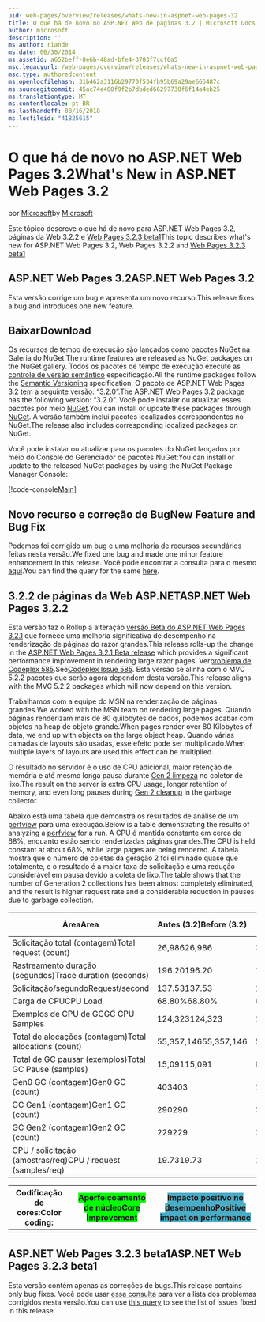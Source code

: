```yaml
---
uid: web-pages/overview/releases/whats-new-in-aspnet-web-pages-32
title: O que há de novo no ASP.NET Web de páginas 3.2 | Microsoft Docs
author: microsoft
description: ''
ms.author: riande
ms.date: 06/30/2014
ms.assetid: a652beff-8e6b-48ad-bfe4-3703f7ccf0a5
msc.legacyurl: /web-pages/overview/releases/whats-new-in-aspnet-web-pages-32
msc.type: authoredcontent
ms.openlocfilehash: 31b462a3116b29770f534fb95b69a29ae665487c
ms.sourcegitcommit: 45ac74e400f9f2b7dbded66297730f6f14a4eb25
ms.translationtype: MT
ms.contentlocale: pt-BR
ms.lasthandoff: 08/16/2018
ms.locfileid: "41825615"
---
```

<a name="whats-new-in-aspnet-web-pages-32"></a><span data-ttu-id="c8bea-102">O que há de novo no ASP.NET Web Pages 3.2</span><span class="sxs-lookup"><span data-stu-id="c8bea-102">What's New in ASP.NET Web Pages 3.2</span></span>
====================
<span data-ttu-id="c8bea-103">por [Microsoft](https://github.com/microsoft)</span><span class="sxs-lookup"><span data-stu-id="c8bea-103">by [Microsoft](https://github.com/microsoft)</span></span>

<span data-ttu-id="c8bea-104">Este tópico descreve o que há de novo para ASP.NET Web Pages 3.2, páginas da Web 3.2.2 e [Web Pages 3.2.3 beta1](https://blogs.msdn.com/b/webdev/archive/2014/12/17/asp-net-mvc-5-2-3-web-pages-5-2-3-and-web-api-5-2-3-beta-releases.aspx)</span><span class="sxs-lookup"><span data-stu-id="c8bea-104">This topic describes what's new for ASP.NET Web Pages 3.2, Web Pages 3.2.2 and [Web Pages 3.2.3 beta1](https://blogs.msdn.com/b/webdev/archive/2014/12/17/asp-net-mvc-5-2-3-web-pages-5-2-3-and-web-api-5-2-3-beta-releases.aspx)</span></span>

## <a name="aspnet-web-pages-32"></a><span data-ttu-id="c8bea-105">ASP.NET Web Pages 3.2</span><span class="sxs-lookup"><span data-stu-id="c8bea-105">ASP.NET Web Pages 3.2</span></span>

<span data-ttu-id="c8bea-106">Esta versão corrige um bug e apresenta um novo recurso.</span><span class="sxs-lookup"><span data-stu-id="c8bea-106">This release fixes a bug and introduces one new feature.</span></span>

## <a name="download"></a><span data-ttu-id="c8bea-107">Baixar</span><span class="sxs-lookup"><span data-stu-id="c8bea-107">Download</span></span>

<span data-ttu-id="c8bea-108">Os recursos de tempo de execução são lançados como pacotes NuGet na Galeria do NuGet.</span><span class="sxs-lookup"><span data-stu-id="c8bea-108">The runtime features are released as NuGet packages on the NuGet gallery.</span></span> <span data-ttu-id="c8bea-109">Todos os pacotes de tempo de execução execute as [controle de versão semântico](http://semver.org/) especificação.</span><span class="sxs-lookup"><span data-stu-id="c8bea-109">All the runtime packages follow the [Semantic Versioning](http://semver.org/) specification.</span></span> <span data-ttu-id="c8bea-110">O pacote de ASP.NET Web Pages 3.2 tem a seguinte versão: &ldquo;3.2.0&rdquo;.</span><span class="sxs-lookup"><span data-stu-id="c8bea-110">The ASP.NET Web Pages 3.2 package has the following version: &ldquo;3.2.0&rdquo;.</span></span> <span data-ttu-id="c8bea-111">Você pode instalar ou atualizar esses pacotes por meio [NuGet](http://www.nuget.org/packages/Microsoft.AspNet.WebPages/).</span><span class="sxs-lookup"><span data-stu-id="c8bea-111">You can install or update these packages through [NuGet](http://www.nuget.org/packages/Microsoft.AspNet.WebPages/).</span></span> <span data-ttu-id="c8bea-112">A versão também inclui pacotes localizados correspondentes no NuGet.</span><span class="sxs-lookup"><span data-stu-id="c8bea-112">The release also includes corresponding localized packages on NuGet.</span></span>

<span data-ttu-id="c8bea-113">Você pode instalar ou atualizar para os pacotes do NuGet lançados por meio do Console do Gerenciador de pacotes NuGet:</span><span class="sxs-lookup"><span data-stu-id="c8bea-113">You can install or update to the released NuGet packages by using the NuGet Package Manager Console:</span></span>

[!code-console[Main](whats-new-in-aspnet-web-pages-32/samples/sample1.cmd)]

## <a name="new-feature-and-bug-fix"></a><span data-ttu-id="c8bea-114">Novo recurso e correção de Bug</span><span class="sxs-lookup"><span data-stu-id="c8bea-114">New Feature and Bug Fix</span></span>

<span data-ttu-id="c8bea-115">Podemos foi corrigido um bug e uma melhoria de recursos secundários feitas nesta versão.</span><span class="sxs-lookup"><span data-stu-id="c8bea-115">We fixed one bug and made one minor feature enhancement in this release.</span></span> <span data-ttu-id="c8bea-116">Você pode encontrar a consulta para o mesmo [aqui](https://aspnetwebstack.codeplex.com/workitem/list/advanced?keyword=&amp;status=Closed&amp;type=All&amp;priority=All&amp;release=v5.2%20RC|v5.2%20RTM&amp;assignedTo=All&amp;component=Web%20Pages%2FRazor&amp;sortField=Id&amp;sortDirection=Descending&amp;page=0&amp;reasonClosed=Fixed).</span><span class="sxs-lookup"><span data-stu-id="c8bea-116">You can find the query for the same [here](https://aspnetwebstack.codeplex.com/workitem/list/advanced?keyword=&amp;status=Closed&amp;type=All&amp;priority=All&amp;release=v5.2%20RC|v5.2%20RTM&amp;assignedTo=All&amp;component=Web%20Pages%2FRazor&amp;sortField=Id&amp;sortDirection=Descending&amp;page=0&amp;reasonClosed=Fixed).</span></span>

## <a name="aspnet-web-pages-322"></a><span data-ttu-id="c8bea-117">3.2.2 de páginas da Web ASP.NET</span><span class="sxs-lookup"><span data-stu-id="c8bea-117">ASP.NET Web Pages 3.2.2</span></span>

<span data-ttu-id="c8bea-118">Esta versão faz o Rollup a alteração [versão Beta do ASP.NET Web Pages 3.2.1](https://blogs.msdn.com/b/webdev/archive/2014/07/28/announcing-the-beta-release-of-web-pages-3-2-1.aspx) que fornece uma melhoria significativa de desempenho na renderização de páginas do razor grandes.</span><span class="sxs-lookup"><span data-stu-id="c8bea-118">This release rolls-up the change in the [ASP.NET Web Pages 3.2.1 Beta release](https://blogs.msdn.com/b/webdev/archive/2014/07/28/announcing-the-beta-release-of-web-pages-3-2-1.aspx) which provides a significant performance improvement in rendering large razor pages.</span></span> <span data-ttu-id="c8bea-119">Ver[problema de Codeplex 585](https://aspnetwebstack.codeplex.com/workitem/585).</span><span class="sxs-lookup"><span data-stu-id="c8bea-119">See[Codeplex Issue 585](https://aspnetwebstack.codeplex.com/workitem/585).</span></span> <span data-ttu-id="c8bea-120">Esta versão se alinha com o MVC 5.2.2 pacotes que serão agora dependem desta versão.</span><span class="sxs-lookup"><span data-stu-id="c8bea-120">This release aligns with the MVC 5.2.2 packages which will now depend on this version.</span></span>

<span data-ttu-id="c8bea-121">Trabalhamos com a equipe do MSN na renderização de páginas grandes.</span><span class="sxs-lookup"><span data-stu-id="c8bea-121">We worked with the MSN team on rendering large pages.</span></span> <span data-ttu-id="c8bea-122">Quando páginas renderizam mais de 80 quilobytes de dados, podemos acabar com objetos na heap de objeto grande.</span><span class="sxs-lookup"><span data-stu-id="c8bea-122">When pages render over 80 Kilobytes of data, we end up with objects on the large object heap.</span></span> <span data-ttu-id="c8bea-123">Quando várias camadas de layouts são usadas, esse efeito pode ser multiplicado.</span><span class="sxs-lookup"><span data-stu-id="c8bea-123">When multiple layers of layouts are used this effect can be multiplied.</span></span>

<span data-ttu-id="c8bea-124">O resultado no servidor é o uso de CPU adicional, maior retenção de memória e até mesmo longa pausa durante [Gen 2 limpeza](https://msdn.microsoft.com/en-us/library/ms973837.aspx) no coletor de lixo.</span><span class="sxs-lookup"><span data-stu-id="c8bea-124">The result on the server is extra CPU usage, longer retention of memory, and even long pauses during [Gen 2 cleanup](https://msdn.microsoft.com/en-us/library/ms973837.aspx) in the garbage collector.</span></span>

<span data-ttu-id="c8bea-125">Abaixo está uma tabela que demonstra os resultados de análise de um [perfview](https://channel9.msdn.com/Series/PerfView-Tutorial) para uma execução.</span><span class="sxs-lookup"><span data-stu-id="c8bea-125">Below is a table demonstrating the results of analyzing a [perfview](https://channel9.msdn.com/Series/PerfView-Tutorial) for a run.</span></span> <span data-ttu-id="c8bea-126">A CPU é mantida constante em cerca de 68%, enquanto estão sendo renderizadas páginas grandes.</span><span class="sxs-lookup"><span data-stu-id="c8bea-126">The CPU is held constant at about 68%, while large pages are being rendered.</span></span> <span data-ttu-id="c8bea-127">A tabela mostra que o número de coletas da geração 2 foi eliminado quase que totalmente, e o resultado é a maior taxa de solicitação e uma redução considerável em pausa devido a coleta de lixo.</span><span class="sxs-lookup"><span data-stu-id="c8bea-127">The table shows that the number of Generation 2 collections has been almost completely eliminated, and the result is higher request rate and a considerable reduction in pauses due to garbage collection.</span></span>

| <span data-ttu-id="c8bea-128">**Área**</span><span class="sxs-lookup"><span data-stu-id="c8bea-128">**Area**</span></span> | <span data-ttu-id="c8bea-129">**Antes (3.2)**</span><span class="sxs-lookup"><span data-stu-id="c8bea-129">**Before (3.2)**</span></span> | <span data-ttu-id="c8bea-130">**Depois de (3.2.1)**</span><span class="sxs-lookup"><span data-stu-id="c8bea-130">**After (3.2.1)**</span></span> | <span data-ttu-id="c8bea-131">**% De delta**</span><span class="sxs-lookup"><span data-stu-id="c8bea-131">**Delta %**</span></span> |
| --- | --- | --- | --- |
| <span data-ttu-id="c8bea-132">Solicitação total (contagem)</span><span class="sxs-lookup"><span data-stu-id="c8bea-132">Total request (count)</span></span> | <span data-ttu-id="c8bea-133">26,986</span><span class="sxs-lookup"><span data-stu-id="c8bea-133">26,986</span></span> | <span data-ttu-id="c8bea-134">32,591</span><span class="sxs-lookup"><span data-stu-id="c8bea-134">32,591</span></span> | <span data-ttu-id="c8bea-135"><font style="background-color: #4bacc6">20.80%</font></span><span class="sxs-lookup"><span data-stu-id="c8bea-135"><font style="background-color: #4bacc6">20.80%</font></span></span> |
| <span data-ttu-id="c8bea-136">Rastreamento duração (segundos)</span><span class="sxs-lookup"><span data-stu-id="c8bea-136">Trace duration (seconds)</span></span> | <span data-ttu-id="c8bea-137">196.20</span><span class="sxs-lookup"><span data-stu-id="c8bea-137">196.20</span></span> | <span data-ttu-id="c8bea-138">198.60</span><span class="sxs-lookup"><span data-stu-id="c8bea-138">198.60</span></span> | <span data-ttu-id="c8bea-139">1.20%</span><span class="sxs-lookup"><span data-stu-id="c8bea-139">1.20%</span></span> |
| <span data-ttu-id="c8bea-140">Solicitação/segundo</span><span class="sxs-lookup"><span data-stu-id="c8bea-140">Request/second</span></span> | <span data-ttu-id="c8bea-141">137.53</span><span class="sxs-lookup"><span data-stu-id="c8bea-141">137.53</span></span> | <span data-ttu-id="c8bea-142">164.10</span><span class="sxs-lookup"><span data-stu-id="c8bea-142">164.10</span></span> | <span data-ttu-id="c8bea-143"><font style="background-color: #4bacc6">19.30%</font></span><span class="sxs-lookup"><span data-stu-id="c8bea-143"><font style="background-color: #4bacc6">19.30%</font></span></span> |
| <span data-ttu-id="c8bea-144">Carga de CPU</span><span class="sxs-lookup"><span data-stu-id="c8bea-144">CPU Load</span></span> | <span data-ttu-id="c8bea-145">68.80%</span><span class="sxs-lookup"><span data-stu-id="c8bea-145">68.80%</span></span> | <span data-ttu-id="c8bea-146">68.50%</span><span class="sxs-lookup"><span data-stu-id="c8bea-146">68.50%</span></span> |  <span data-ttu-id="c8bea-147">-0.40%</span><span class="sxs-lookup"><span data-stu-id="c8bea-147">-0.40%</span></span> |
| <span data-ttu-id="c8bea-148">Exemplos de CPU de GC</span><span class="sxs-lookup"><span data-stu-id="c8bea-148">GC CPU Samples</span></span> | <span data-ttu-id="c8bea-149">124,323</span><span class="sxs-lookup"><span data-stu-id="c8bea-149">124,323</span></span> | <span data-ttu-id="c8bea-150">17,543</span><span class="sxs-lookup"><span data-stu-id="c8bea-150">17,543</span></span> | <span data-ttu-id="c8bea-151"><font style="background-color: #4bacc6">-85.90%</font></span><span class="sxs-lookup"><span data-stu-id="c8bea-151"><font style="background-color: #4bacc6">-85.90%</font></span></span> |
| <span data-ttu-id="c8bea-152">Total de alocações (contagem)</span><span class="sxs-lookup"><span data-stu-id="c8bea-152">Total allocations (count)</span></span> | <span data-ttu-id="c8bea-153">55,357,146</span><span class="sxs-lookup"><span data-stu-id="c8bea-153">55,357,146</span></span> | <span data-ttu-id="c8bea-154">57,222,949</span><span class="sxs-lookup"><span data-stu-id="c8bea-154">57,222,949</span></span> | <span data-ttu-id="c8bea-155">3.40%</span><span class="sxs-lookup"><span data-stu-id="c8bea-155">3.40%</span></span> |
| <span data-ttu-id="c8bea-156">Total de GC pausar (exemplos)</span><span class="sxs-lookup"><span data-stu-id="c8bea-156">Total GC Pause (samples)</span></span> | <span data-ttu-id="c8bea-157">15,091</span><span class="sxs-lookup"><span data-stu-id="c8bea-157">15,091</span></span> | <span data-ttu-id="c8bea-158">8,515</span><span class="sxs-lookup"><span data-stu-id="c8bea-158">8,515</span></span> | <span data-ttu-id="c8bea-159"><font style="background-color: #4bacc6">-43.60%</font></span><span class="sxs-lookup"><span data-stu-id="c8bea-159"><font style="background-color: #4bacc6">-43.60%</font></span></span> |
| <span data-ttu-id="c8bea-160">Gen0 GC (contagem)</span><span class="sxs-lookup"><span data-stu-id="c8bea-160">Gen0 GC (count)</span></span> | <span data-ttu-id="c8bea-161">403</span><span class="sxs-lookup"><span data-stu-id="c8bea-161">403</span></span> | <span data-ttu-id="c8bea-162">1,216</span><span class="sxs-lookup"><span data-stu-id="c8bea-162">1,216</span></span> | <span data-ttu-id="c8bea-163">201.70%</span><span class="sxs-lookup"><span data-stu-id="c8bea-163">201.70%</span></span> |
| <span data-ttu-id="c8bea-164">GC Gen1 (contagem)</span><span class="sxs-lookup"><span data-stu-id="c8bea-164">Gen1 GC (count)</span></span> | <span data-ttu-id="c8bea-165">290</span><span class="sxs-lookup"><span data-stu-id="c8bea-165">290</span></span> | <span data-ttu-id="c8bea-166">367</span><span class="sxs-lookup"><span data-stu-id="c8bea-166">367</span></span> | <span data-ttu-id="c8bea-167">26.60%</span><span class="sxs-lookup"><span data-stu-id="c8bea-167">26.60%</span></span> |
| <span data-ttu-id="c8bea-168">GC Gen2 (contagem)</span><span class="sxs-lookup"><span data-stu-id="c8bea-168">Gen2 GC (count)</span></span> | <span data-ttu-id="c8bea-169">229</span><span class="sxs-lookup"><span data-stu-id="c8bea-169">229</span></span> | <span data-ttu-id="c8bea-170">2</span><span class="sxs-lookup"><span data-stu-id="c8bea-170">2</span></span> | <span data-ttu-id="c8bea-171"><font style="background-color: #00ff00">-99.10%</font></span><span class="sxs-lookup"><span data-stu-id="c8bea-171"><font style="background-color: #00ff00">-99.10%</font></span></span> |
| <span data-ttu-id="c8bea-172">CPU / solicitação (amostras/req)</span><span class="sxs-lookup"><span data-stu-id="c8bea-172">CPU / request (samples/req)</span></span> | <span data-ttu-id="c8bea-173">19.73</span><span class="sxs-lookup"><span data-stu-id="c8bea-173">19.73</span></span> | <span data-ttu-id="c8bea-174">16.47</span><span class="sxs-lookup"><span data-stu-id="c8bea-174">16.47</span></span> | <span data-ttu-id="c8bea-175">-16.50%</span><span class="sxs-lookup"><span data-stu-id="c8bea-175">-16.50%</span></span> |

| <span data-ttu-id="c8bea-176">Codificação de cores:</span><span class="sxs-lookup"><span data-stu-id="c8bea-176">Color coding:</span></span> | <span data-ttu-id="c8bea-177"><font style="background-color: #00ff00">Aperfeiçoamento de núcleo</font></span><span class="sxs-lookup"><span data-stu-id="c8bea-177"><font style="background-color: #00ff00">Core Improvement</font></span></span> | <span data-ttu-id="c8bea-178"><font style="background-color: #4bacc6">Impacto positivo no desempenho</font></span><span class="sxs-lookup"><span data-stu-id="c8bea-178"><font style="background-color: #4bacc6">Positive impact on performance</font></span></span> |
|---------------|-----------------------------------------------------------------|-------------------------------------------------------------------------------|
|               |                                                                 |                                                                               |

## <a name="aspnet-web-pages-323-beta1"></a><span data-ttu-id="c8bea-179">ASP.NET Web Pages 3.2.3 beta1</span><span class="sxs-lookup"><span data-stu-id="c8bea-179">ASP.NET Web Pages 3.2.3 beta1</span></span>

<span data-ttu-id="c8bea-180">Esta versão contém apenas as correções de bugs.</span><span class="sxs-lookup"><span data-stu-id="c8bea-180">This release contains only bug fixes.</span></span> <span data-ttu-id="c8bea-181">Você pode usar [essa consulta](https://aspnetwebstack.codeplex.com/workitem/list/advanced?keyword=&amp;status=Closed&amp;type=All&amp;priority=All&amp;release=v5.2.3%20Beta&amp;assignedTo=All&amp;component=Web%20Pages%2FRazor&amp;sortField=LastUpdatedDate&amp;sortDirection=Descending&amp;page=0&amp;reasonClosed=Fixed) para ver a lista dos problemas corrigidos nesta versão.</span><span class="sxs-lookup"><span data-stu-id="c8bea-181">You can use [this query](https://aspnetwebstack.codeplex.com/workitem/list/advanced?keyword=&amp;status=Closed&amp;type=All&amp;priority=All&amp;release=v5.2.3%20Beta&amp;assignedTo=All&amp;component=Web%20Pages%2FRazor&amp;sortField=LastUpdatedDate&amp;sortDirection=Descending&amp;page=0&amp;reasonClosed=Fixed) to see the list of issues fixed in this release.</span></span>
